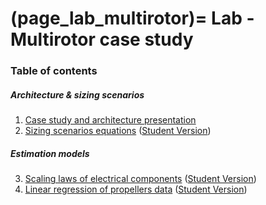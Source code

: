 (page_lab_multirotor)=
Lab - Multirotor case study
=======================

### Table of contents

##### Architecture & sizing scenarios
1. [Case study and architecture presentation](01_CaseStudy.ipynb)
2. [Sizing scenarios equations](02_SizingScenariosEquations.ipynb) ([Student Version](02_SizingScenariosEquations-Student.ipynb))

##### Estimation models 
3. [Scaling laws of electrical components](03_ScalingLawsElectricalComponents.ipynb) ([Student Version](03_ScalingLawsElectricalComponents-Student.ipynb))
4. [Linear regression of propellers data](04_PropellerLinearRegression.ipynb) ([Student Version](04_PropellerLinearRegression-Student.ipynb))